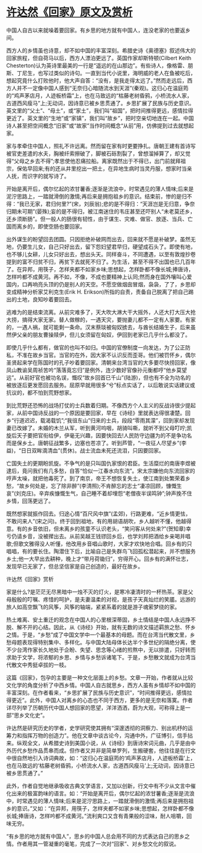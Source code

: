 # [许达然《回家》原文及赏析](https://www.vrrw.net/wx/8684.html)

中国人自古以来就噪着要回家。有乡思的地方就有中国人，连没老家的也要返乡间。

西方人的乡情虽也诗意，却不如中国的丰富深刻。希腊史诗《奥德塞》叙述伟大的回家旅程，但自荷马以后，西方人漂泊更远了。英国作家却斯特顿(Cilbert Keith Chesterton)认为英诗里最美的一行是“遥远的在山那边”。有些诗人，像格雷、朋斯、丁尼生，也写过类似的诗句。一直到当代小说里，海明威的老人在鱼被吃后，想起究竟什么打败他时，他大声自答：“没有，是我走得太远了。”然而走远后，西方人并不一定像中国人感到“无奈归心暗随流水到天涯”(秦观)。这归心在温庭筠的“鸡声茅店月，人迹板桥霜”上，也在马致远的“枯藤老树昏鸦，小桥流水人家，古道西风瘦马”上;无动词，因诗意已被乡思贯通了。乡思扩展了民族与历史意识。英文里的“父土”、“母土”，或“家土”，我们叫“祖国”，把时间推得更远，感情拉得更近了。英文里的“生地”或“家镇”，我们叫“故乡”，把时空亲切地连在一起。中国诗人甚至把空间概念“旧家”或“故家”当作时间概念“从前”用，仿佛提到过去就想起家。

家与孝牵住中国人，照礼不许远离。然而留在家有时更要挣扎。唐朝王建有首诗写被官吏差遣的水夫，胸被纤索擦破了，脚被石砾割裂了，曾想溜掉算了，却又觉得“父母之乡去不得”;孝思使他忍痛拉船。离家既然出于不得已，出门前就拜祖宗，保佑早回来;有的还从井里挖出一把土，在异地生病时当灵丹服，想家时当亲人抚，而识字的就写诗了。



开始是离开后，偶尔忆起的浓甘薯香;逐渐是流浪中，时常遇见的薄人情味;后来是泥泞思路上，一踏就滑倒的激情;再后来是拥抱祖乡的意识。结束前，惨的是归不得：“我已无家，君归何里?”(宋，刘辰翁);悲的是不得归：“天涯岂是无归意，争奈归期未可期”(晏殊);妄的是不得归，被江南迷住的韦庄甚至还吓别人“未老莫还乡，还乡须断肠”。但一般人的肠很有韧性，由于谋生、灾难、做官、放逐、当兵、亡国而离乡的，即使空肠也要回家。

出外谋生的盼望回去团圆。只因拒绝补破网而出去，回来就不愿是补破梦。虽然无地，仍要生儿女，自己只好出去，留下怨妇望君早归，硬望成石头了。即使有地，也不够儿女耕，儿女只好出去，想出头天。同样奋斗，不同遭遇，以至有敦煌抄卷提到的富不归贫不归，再贫下去就死不归了。为生活，甚至不得不出国也已几百年了。在异邦，用筷子，怎样夹都不如家乡味;思想起，怎样卧都不像长城;捧唐诗，怎样吟都不成黄河。再不如，不像，不成也要精神上认同;然而身在国外嚷叫心爱国内，口再响亮头顶的仍是别人的天空。不愿空做烟囱冒烟，袅袅，了了，乡思却变成精神分析家艾利克生(Erik H. Erikson)所指的自责，责备自己脱离了把自己踢出的土地，良知吵着要回去。

逃难为的是结束流离。从前灾难多了，天大吹大淋大干大摇外，人还大打大压大抢大捞，搞得大家无家。替人做稼的，一遇天灾，要抛妻儿都不一定有人家要。有家的，一遇人祸，就可能剩一条命。汉末蔡琰被匈奴掳去，与酋长结婚生子，后来虽然伊父亲的朋友曹操赎伊，但儿女须留在匈奴，伊回到老家已几乎什么都没了。

即使几乎什么都有，做官的也叫不如归。中国的官僚制度一向发达，为了公正防私，不准在故乡当官。当官的在外，因大家不认识反而歪哥。他们被罚怀乡，偶尔圣贤起来学在陈国时的孔子吵着要回家。清朝来台湾当官的大多要尽快捞回家，像凤山教谕吴周祯苦吟“落落竟忘归”是例外，连少数好官像孙元衡都哼“他乡莫望远”。从前好官也被功名误，慨叹“故乡回首已千山”(陆游)，但也有不全为功名的被放逐后更发愿回去服务。屈原早就用很多“兮”标点实话了，以后敢说实话建议或抗议的，都不怕到荒野想家。

到比荒野还恐怖的战场打仗的士兵数着归期。不像西方个人主义的反战诗很少提起家，从前中国诗反战的一个原因是要回家，早在《诗经》里就表达得很凄楚。回乡“行道迟迟，载渴载饥”;“我徂东山”归来的士兵，段段“零雨其濛”，回到家却发现妻已改嫁了。未婚的木兰从军，听到黄河呜咽，胡骑叫嘶，就听不到父母叮咛;凯旋后天子要把官衔给伊，伊毫无兴趣，因要快回去!人民防守边疆为的不是争功名而是保乡土。唐朝征战繁多，边塞也苍凉了。听到芦管，“一夜征人尽望乡”(李益)，“日日双眸滴清血”(贯休)。战士流血未死还流泪，只因要回家。

亡国失土的更期盼凯旋。不争气的是只叫国仇家恨的君臣。生活糜烂的南唐李煜被逮后，竟问我们有几多愁，自答“恰似一江春水向东流”。宋太宗嫌他向东流回家的哼声太噪，就把他毒死了。到了南京，帝王不想恢复失土，使江南到处繁荣着乡愁，“故乡何处是，忘了除非醉”(李清照);不肯醉忘的志士“凄凉回顾，慷慨生哀”(刘克庄)。辛弃疾慷慨生气，自己睡不着却埋怨“老僧夜半误鸣钟”;钟声挽不住乡情，回荡更远了。

既然想家就振作回去。归途心情“百尺风中旗”(孟郊)，行路更难，“近乡情更怯，不敢问来人”(宋之问)。终于回到祖地，有的用胡语胡吹，乡人越听不懂，他越得意。有的乡音依旧，但未离乡的孩童不认识老头，“笑问客从何处来?”(贺知章)幸亏仍请乡音，没被撵出去。从前吴越王钱镠回乡后，也学刘邦把酒给乡亲喝并唱歌;但歌文雅得没人听懂，他改用乡音唱山歌时，大家才欢快地合唱。回乡有的只唱唱，有的要长住。陶潜住下后，比喻自己是失群鸟飞回孤松潜起来，并不想服务乡土;他一大早出去耕种，晚上才“带月荷锄归”，穷得开心。回乡有的满怀壮志，发现早已无家了，但总坚信家是自己创造的，最好在故乡。

许达然《回家》赏析

家是什么?是茫茫无尽黑暗中一烛不灭的灯火，是寒冷凄清时的一杯热茶。家是父母殷殷的叮嘱、疼惜的呵护，是夫妻温柔的对视，是孩子天真灿烂的笑靥。远游的旅人如高空飘飞的风筝，风筝的轴端，紧紧系着的就是游子魂萦梦绕的家。

热土难离、安土重迁的观念在中国人的心里根深蒂固，乡土情结是中国人永远挣不脱、解不开的心结。因此，从《诗经》开始，就有无数的诗文描述羁旅之愁、怀乡之情。于是，“乡愁”成了中国文学中一个最基本的母题。而在台湾当代散文里，乡愁母题表现得特别集中、多样化。与中国大陆母体长达半个多世纪的隔绝分离，使不少台湾作家长久地处于企盼、失望、思念等心绪的煎熬中，无以排遣，只好转而求助于文学，将浓郁的乡思、乡情与乡愁诉诸笔下。于是，乡愁散文就成为台湾当代散文中秀挺卓拔的一枝。

这篇《回家》，包孕的主要是一种文化层面上的乡愁。文章一开始，作者就从比较文化学的角度分析了中西乡情。中国人自古就思乡，西方人虽有乡情却不如中国的丰富深刻。在作者看来，“乡思扩展了民族与历史意识”，“时间推得更远，感情拉得更近”。此外，中国人对离乡的心态也不同于西方，更多的是无奈和落寞。作者详尽列举了历朝历代中国人想回家的愿望，洋洋洒洒，蔚为大观，可称得上是一部“思乡文化史”。

许达然是研究历史的学者，史学研究使其拥有“深邃透彻的洞察力、别出机杼的运筹力和指挥万物的创造力”。他在文章中谈古论今，沟通中外，广征博引，信手拈来。纵观全文，从希腊史诗到美国小说，从《诗经》到唐诗宋词元曲，几乎是由中外历代乡愁作品贯串而成。但作者又并非是简单罗列，生搬硬套，他往往是在行文中很自然地引入诗词典故，如：“这归心在温庭筠的‘鸡声茅店月，人迹板桥霜’上，也在马致远的‘枯藤老树昏鸦，小桥流水人家，古道西风瘦马’上;无动词，因诗意已被乡思贯通了。”

此外，作者自觉地继承吸收古典文学语言，又加以创新，行文中有不少从文言中催化出来的极富韵味的语言。如：“开始是离开后，偶尔忆起的浓甘薯香;逐渐是流浪中，时常遇见的薄人情味;后来是泥泞思路上，一踏就滑倒的激情;再后来是拥抱祖乡的意识。”又如：“在异邦，用筷子，怎样夹都不如家乡味;思想起，怎样卧都不像长城;捧唐诗，怎样吟都不成黄河。”流利爽口又含有青果般的涩味，耐人咀嚼，回味无穷。

“有乡思的地方就有中国人”，思乡的中国人总会用不同的方式表达自己的思乡之情。作者用其一管凝重的毫笔，完成了一次对“回家”、对乡愁文化的叙说。


